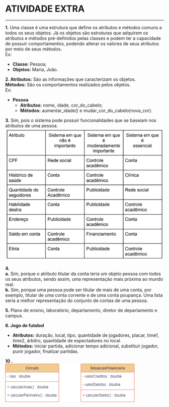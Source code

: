 # ATIVIDADE EXTRA
---
**1.** Uma classe é uma estrutura que define os atributos e métodos comuns a todos os seus objetos. Já os objetos são estruturas que adquirem os atributos e métodos pré-definidos pelas classes e podem ter a capacidade de possuir comportamentos, podendo alterar os valores de seus atributos por meio de seus métodos.<br>
Ex:<br>
- **Classe:** Pessoa;
- **Objetos:** Maria, João.

**2. Atributos:** São as informações que caracterizam os objetos.<br>
**Métodos:** São os comportamentos realizados pelos objetos.<br>
Ex:<br>
- **Pessoa**
  - **Atributos:** nome, idade, cor_do_cabelo;
  - **Métodos:** aumentar_idade() e mudar_cor_do_cabelo(nova_cor).

**3.** Sim, pois o sistema pode possuir funcionalidades que se baseiam nos atributos de uma pessoa.<br>
    ![quadro da questão 3](https://github.com/lucasmoraiscm/ads-ifpi/blob/main/modulo_2/poo/atividade_extra/questao_3_quadro.png)

**4.** <br>
    **a.** Sim, porque o atributo titular da conta teria um objeto pessoa com todos os seus atributos, sendo assim, uma representação mais próxima ao mundo real.<br>
    **b.** Sim, porque uma pessoa pode ser titular de mais de uma conta, por exemplo, titular de uma conta corrente e de uma conta poupança. Uma lista seria a melhor representação do conjunto de contas de uma pessoa.

**5.** Plano de ensino, laboratório, departamento, diretor de departamento e campus.
   
**6. Jogo de futebol** <br>
- **Atributos:** duração, local, tipo, quantidade de jogadores, placar, time1, time2, árbitro, quantidade de espectadores no local.
- **Métodos:** iniciar partida, adicionar tempo adicional, substituir jogador, punir jogador, finalizar partidas.

**10 .** <br>
    ![diagrama de classe da questão 10](https://github.com/lucasmoraiscm/ads-ifpi/blob/main/modulo_2/poo/atividade_extra/questao_10_uml.png)
